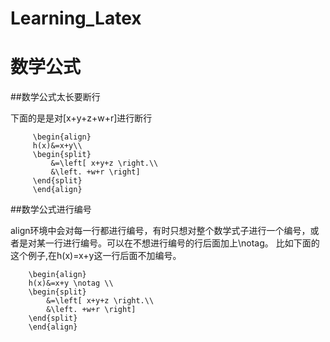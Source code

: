 Learning_Latex
==============

# 数学公式

##数学公式太长要断行

下面的是是对[x+y+z+w+r]进行断行

         \begin{align}   
         h(x)&=x+y\\   
         \begin{split}   
             &=\left[ x+y+z \right.\\   
             &\left. +w+r \right]   
         \end{split}   
         \end{align}   

##数学公式进行编号

align环境中会对每一行都进行编号，有时只想对整个数学式子进行一个编号，或者是对某一行进行编号。可以在不想进行编号的行后面加上\notag。
比如下面的这个例子,在h(x)=x+y这一行后面不加编号。

        \begin{align}
        h(x)&=x+y \notag \\
        \begin{split}
            &=\left[ x+y+z \right.\\
            &\left. +w+r \right]
        \end{split}
        \end{align}
